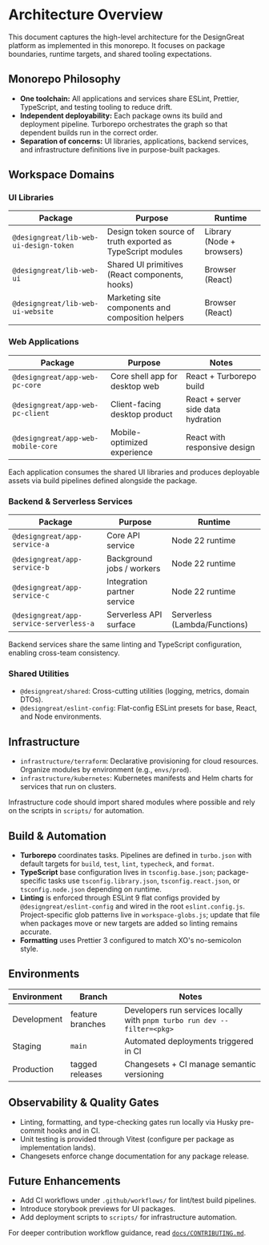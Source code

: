 # Architecture Overview

This document captures the high-level architecture for the DesignGreat platform as implemented in
this monorepo. It focuses on package boundaries, runtime targets, and shared tooling expectations.

## Monorepo Philosophy

- **One toolchain:** All applications and services share ESLint, Prettier, TypeScript, and testing
  tooling to reduce drift.
- **Independent deployability:** Each package owns its build and deployment pipeline. Turborepo
  orchestrates the graph so that dependent builds run in the correct order.
- **Separation of concerns:** UI libraries, applications, backend services, and infrastructure
  definitions live in purpose-built packages.

## Workspace Domains

### UI Libraries

| Package                                | Purpose                                                     | Runtime                   |
| -------------------------------------- | ----------------------------------------------------------- | ------------------------- |
| `@designgreat/lib-web-ui-design-token` | Design token source of truth exported as TypeScript modules | Library (Node + browsers) |
| `@designgreat/lib-web-ui`              | Shared UI primitives (React components, hooks)              | Browser (React)           |
| `@designgreat/lib-web-ui-website`      | Marketing site components and composition helpers           | Browser (React)           |

### Web Applications

| Package                            | Purpose                        | Notes                              |
| ---------------------------------- | ------------------------------ | ---------------------------------- |
| `@designgreat/app-web-pc-core`     | Core shell app for desktop web | React + Turborepo build            |
| `@designgreat/app-web-pc-client`   | Client-facing desktop product  | React + server side data hydration |
| `@designgreat/app-web-mobile-core` | Mobile-optimized experience    | React with responsive design       |

Each application consumes the shared UI libraries and produces deployable assets via build pipelines
defined alongside the package.

### Backend & Serverless Services

| Package                                 | Purpose                     | Runtime                       |
| --------------------------------------- | --------------------------- | ----------------------------- |
| `@designgreat/app-service-a`            | Core API service            | Node 22 runtime               |
| `@designgreat/app-service-b`            | Background jobs / workers   | Node 22 runtime               |
| `@designgreat/app-service-c`            | Integration partner service | Node 22 runtime               |
| `@designgreat/app-service-serverless-a` | Serverless API surface      | Serverless (Lambda/Functions) |

Backend services share the same linting and TypeScript configuration, enabling cross-team
consistency.

### Shared Utilities

- `@designgreat/shared`: Cross-cutting utilities (logging, metrics, domain DTOs).
- `@designgreat/eslint-config`: Flat-config ESLint presets for base, React, and Node environments.

## Infrastructure

- `infrastructure/terraform`: Declarative provisioning for cloud resources. Organize modules by
  environment (e.g., `envs/prod`).
- `infrastructure/kubernetes`: Kubernetes manifests and Helm charts for services that run on
  clusters.

Infrastructure code should import shared modules where possible and rely on the scripts in
`scripts/` for automation.

## Build & Automation

- **Turborepo** coordinates tasks. Pipelines are defined in `turbo.json` with default targets for
  `build`, `test`, `lint`, `typecheck`, and `format`.
- **TypeScript** base configuration lives in `tsconfig.base.json`; package-specific tasks use
  `tsconfig.library.json`, `tsconfig.react.json`, or `tsconfig.node.json` depending on runtime.
- **Linting** is enforced through ESLint 9 flat configs provided by `@designgreat/eslint-config` and
  wired in the root `eslint.config.js`. Project-specific glob patterns live in `workspace-globs.js`;
  update that file when packages move or new targets are added so linting remains accurate.
- **Formatting** uses Prettier 3 configured to match XO's no-semicolon style.

## Environments

| Environment | Branch           | Notes                                                                    |
| ----------- | ---------------- | ------------------------------------------------------------------------ |
| Development | feature branches | Developers run services locally with `pnpm turbo run dev --filter=<pkg>` |
| Staging     | `main`           | Automated deployments triggered in CI                                    |
| Production  | tagged releases  | Changesets + CI manage semantic versioning                               |

## Observability & Quality Gates

- Linting, formatting, and type-checking gates run locally via Husky pre-commit hooks and in CI.
- Unit testing is provided through Vitest (configure per package as implementation lands).
- Changesets enforce change documentation for any package release.

## Future Enhancements

- Add CI workflows under `.github/workflows/` for lint/test build pipelines.
- Introduce storybook previews for UI packages.
- Add deployment scripts to `scripts/` for infrastructure automation.

For deeper contribution workflow guidance, read [`docs/CONTRIBUTING.md`](./CONTRIBUTING.md).
